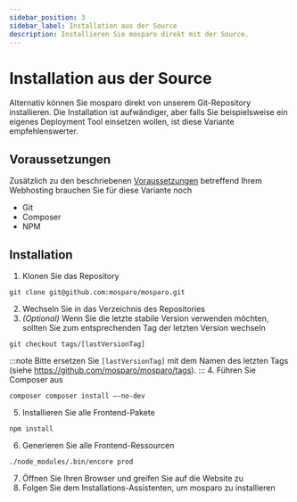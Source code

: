 ```yaml
---
sidebar_position: 3
sidebar_label: Installation aus der Source
description: Installieren Sie mosparo direkt mit der Source.
---
```


# Installation aus der Source

Alternativ können Sie mosparo direkt von unserem Git-Repository installieren. Die Installation ist aufwändiger, aber falls Sie beispielsweise ein eigenes Deployment Tool einsetzen wollen, ist diese Variante empfehlenswerter.

## Voraussetzungen

Zusätzlich zu den beschriebenen [Voraussetzungen](../prerequisites) betreffend Ihrem Webhosting brauchen Sie für diese Variante noch
- Git
- Composer
- NPM

## Installation

1. Klonen Sie das Repository
```
git clone git@github.com:mosparo/mosparo.git
```
2. Wechseln Sie in das Verzeichnis des Repositories
3. _(Optional)_ Wenn Sie die letzte stabile Version verwenden möchten, sollten Sie zum entsprechenden Tag der letzten Version wechseln
```
git checkout tags/[lastVersionTag]
```
:::note
Bitte ersetzen Sie `[lastVersionTag]` mit dem Namen des letzten Tags (siehe https://github.com/mosparo/mosparo/tags).
:::
4. Führen Sie Composer aus 
```
composer composer install –-no-dev
```
5. Installieren Sie alle Frontend-Pakete
```
npm install
```
6. Generieren Sie alle Frontend-Ressourcen
```
./node_modules/.bin/encore prod
```
7. Öffnen Sie Ihren Browser und greifen Sie auf die Website zu
8. Folgen Sie dem Installations-Assistenten, um mosparo zu installieren
